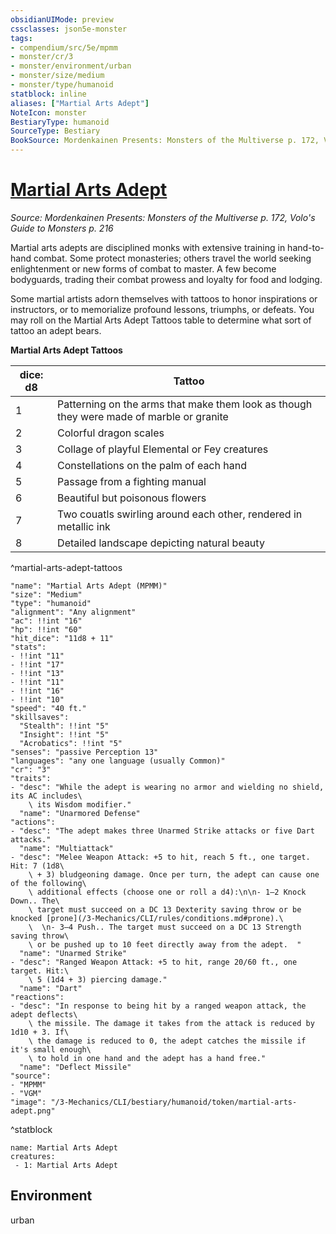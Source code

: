 ```yaml
---
obsidianUIMode: preview
cssclasses: json5e-monster
tags:
- compendium/src/5e/mpmm
- monster/cr/3
- monster/environment/urban
- monster/size/medium
- monster/type/humanoid
statblock: inline
aliases: ["Martial Arts Adept"]
NoteIcon: monster
BestiaryType: humanoid
SourceType: Bestiary
BookSource: Mordenkainen Presents: Monsters of the Multiverse p. 172, Volo's Guide to Monsters p. 216
---
```

# [Martial Arts Adept](3-Mechanics\CLI\bestiary\humanoid/martial-arts-adept-mpmm.md)
*Source: Mordenkainen Presents: Monsters of the Multiverse p. 172, Volo's Guide to Monsters p. 216*  

Martial arts adepts are disciplined monks with extensive training in hand-to-hand combat. Some protect monasteries; others travel the world seeking enlightenment or new forms of combat to master. A few become bodyguards, trading their combat prowess and loyalty for food and lodging.

Some martial artists adorn themselves with tattoos to honor inspirations or instructors, or to memorialize profound lessons, triumphs, or defeats. You may roll on the Martial Arts Adept Tattoos table to determine what sort of tattoo an adept bears.

**Martial Arts Adept Tattoos**

| dice: d8 | Tattoo |
|----------|--------|
| 1 | Patterning on the arms that make them look as though they were made of marble or granite |
| 2 | Colorful dragon scales |
| 3 | Collage of playful Elemental or Fey creatures |
| 4 | Constellations on the palm of each hand |
| 5 | Passage from a fighting manual |
| 6 | Beautiful but poisonous flowers |
| 7 | Two couatls swirling around each other, rendered in metallic ink |
| 8 | Detailed landscape depicting natural beauty |
^martial-arts-adept-tattoos

```statblock
"name": "Martial Arts Adept (MPMM)"
"size": "Medium"
"type": "humanoid"
"alignment": "Any alignment"
"ac": !!int "16"
"hp": !!int "60"
"hit_dice": "11d8 + 11"
"stats":
- !!int "11"
- !!int "17"
- !!int "13"
- !!int "11"
- !!int "16"
- !!int "10"
"speed": "40 ft."
"skillsaves":
  "Stealth": !!int "5"
  "Insight": !!int "5"
  "Acrobatics": !!int "5"
"senses": "passive Perception 13"
"languages": "any one language (usually Common)"
"cr": "3"
"traits":
- "desc": "While the adept is wearing no armor and wielding no shield, its AC includes\
    \ its Wisdom modifier."
  "name": "Unarmored Defense"
"actions":
- "desc": "The adept makes three Unarmed Strike attacks or five Dart attacks."
  "name": "Multiattack"
- "desc": "Melee Weapon Attack: +5 to hit, reach 5 ft., one target. Hit: 7 (1d8\
    \ + 3) bludgeoning damage. Once per turn, the adept can cause one of the following\
    \ additional effects (choose one or roll a d4):\n\n- 1–2 Knock Down.. The\
    \ target must succeed on a DC 13 Dexterity saving throw or be knocked [prone](/3-Mechanics/CLI/rules/conditions.md#prone).\
    \  \n- 3–4 Push.. The target must succeed on a DC 13 Strength saving throw\
    \ or be pushed up to 10 feet directly away from the adept.  "
  "name": "Unarmed Strike"
- "desc": "Ranged Weapon Attack: +5 to hit, range 20/60 ft., one target. Hit:\
    \ 5 (1d4 + 3) piercing damage."
  "name": "Dart"
"reactions":
- "desc": "In response to being hit by a ranged weapon attack, the adept deflects\
    \ the missile. The damage it takes from the attack is reduced by 1d10 + 3. If\
    \ the damage is reduced to 0, the adept catches the missile if it's small enough\
    \ to hold in one hand and the adept has a hand free."
  "name": "Deflect Missile"
"source":
- "MPMM"
- "VGM"
"image": "/3-Mechanics/CLI/bestiary/humanoid/token/martial-arts-adept.png"
```
^statblock

```encounter-table
name: Martial Arts Adept
creatures:
 - 1: Martial Arts Adept
```

## Environment

urban